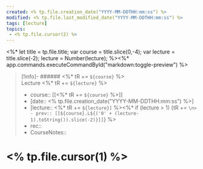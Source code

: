 ```yaml
---
created: <% tp.file.creation_date("YYYY-MM-DDTHH:mm:ss") %>
modified: <% tp.file.last_modified_date("YYYY-MM-DDTHH:mm:ss") %>
tags: [lecture]
topics:
 - <% tp.file.cursor(2) %>
---
```

<%*
  let title = tp.file.title;
  var course = title.slice(0,-4);
  var lecture = title.slice(-2);
  lecture = Number(lecture);
%><%* app.commands.executeCommandById("markdown:toggle-preview") %> 
> [!info]- ###### <%* tR += `${course}` %> <br> Lecture <%* tR += `${lecture}` %>
> - course:: [[<%* tR += `${course}` %>]]
> - [date:: <% tp.file.creation_date("YYYY-MM-DDTHH:mm:ss") %>]
> - [lecture:: <%* tR += `${lecture}]` %><%* if (lecture > 1) {tR += `\n> - prev:: [[${course}.L${('0' + (lecture-1).toString()).slice(-2)}]]`} %>
> - rec:: 
> - CourseNotes:: 

# <% tp.file.cursor(1) %>
